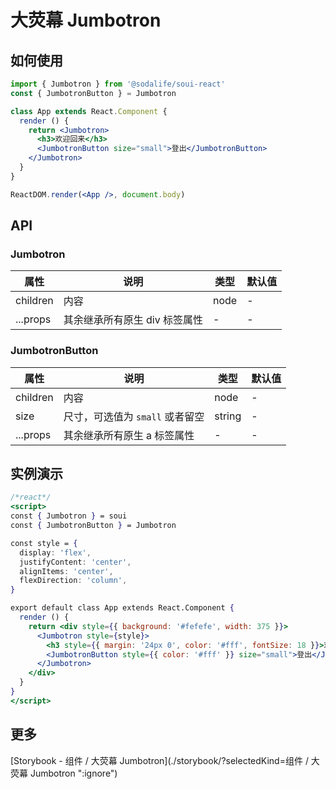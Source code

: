 # 大荧幕 Jumbotron

## 如何使用
```jsx
import { Jumbotron } from '@sodalife/soui-react' 
const { JumbotronButton } = Jumbotron

class App extends React.Component {
  render () {
    return <Jumbotron>
      <h3>欢迎回来</h3>
      <JumbotronButton size="small">登出</JumbotronButton>
    </Jumbotron>
  }
}

ReactDOM.render(<App />, document.body)
```


## API
### Jumbotron
|   属性   |             说明              | 类型 | 默认值 |
| -------- | ----------------------------- | ---- | ------ |
| children | 内容                          | node | -      |
| ...props | 其余继承所有原生 div 标签属性 | -    | -      |

### JumbotronButton
|   属性   |                 说明                 |  类型  | 默认值 |
| -------- | ------------------------------------ | ------ | ------ |
| children | 内容                                 | node   | -      |
| size     | 尺寸，可选值为 ``small`` 或者留空 | string | -      |
| ...props | 其余继承所有原生 a 标签属性        | -      | -      |


## 实例演示
```jsx
/*react*/
<script>
const { Jumbotron } = soui
const { JumbotronButton } = Jumbotron

const style = {
  display: 'flex',
  justifyContent: 'center',
  alignItems: 'center',
  flexDirection: 'column',
}

export default class App extends React.Component {
  render () {
    return <div style={{ background: '#fefefe', width: 375 }}>
      <Jumbotron style={style}>
        <h3 style={{ margin: '24px 0', color: '#fff', fontSize: 18 }}>欢迎回来</h3>
        <JumbotronButton style={{ color: '#fff' }} size="small">登出</JumbotronButton>
      </Jumbotron>
    </div>
  }
}
</script>
```


## 更多
[Storybook - 组件 / 大荧幕 Jumbotron](./storybook/?selectedKind=组件 / 大荧幕 Jumbotron ":ignore")

